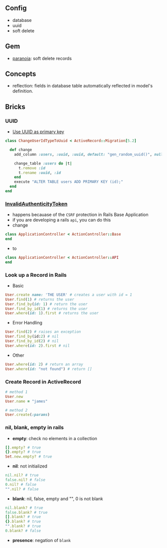 ## Config
- database
- uuid
- soft delete

## Gem
- [paranoia](https://github.com/rubysherpas/paranoia): soft delete records

## Concepts
- reflection: fields in database table automatically reflected in model's definition.


## Bricks
### UUID
- [Use UUID as primary key](https://blog.bigbinary.com/2016/04/04/rails-5-provides-application-config-to-use-uuid-as-primary-key)
```ruby
class ChangeUserIdTypeToUuid < ActiveRecord::Migration[5.2]

  def change
    add_column :users, :uuid, :uuid, default: "gen_random_uuid()", null: false

    change_table :users do |t|
      t.remove :id
      t.rename :uuid, :id
    end
    execute "ALTER TABLE users ADD PRIMARY KEY (id);"
  end
end
```

### [InvalidAuthenticityToken](https://stackoverflow.com/questions/58577488/invalidauthenticitytoken-for-rails-api-only-application-for-post-request)
- happens becauase of the `CSRF` protection in Rails Base Application
- if you are developing a rails `api`, you can do this
- change
```ruby
class ApplicationController < ActionController::Base
end
```
- to
```ruby
class ApplicationController < ActionController::API
end
```
<!-- 51c1fc74-2d4c-4f81-8e04-d2782a3fbefa -->

### Look up a Record in Rails
- Basic
```ruby
User.create name: 'THE USER' # creates a user with id = 1
User.find(1) # returns the user
User.find_by(id: 1) # return the user
User.find_by_id(1) # returns the user
User.where(id: 1).first # returns the user
```
- Error Handling
```ruby
User.find(2) # raises an exception
User.find_by(id:2) # nil
User.find_by_id(2) # nil
User.where(id: 2).first # nil
```
- Other
```ruby
User.where(id: 2) # return an array
User.where(id: "not found") # return []
```

### Create Record in ActiveRecord
```ruby
# method 1
User.new
User.name = "james"

# method 2
User.create(:params)
```

### nil, blank, empty in rails
- **empty**: check no elements in a collection
```ruby
[].empty? # true
{}.empty? # true
Set.new.empty? # true
```
- **nil**: not initialized
```ruby
nil.nil? # true
false.nil? # false
0.nil? # false
"".nil? # false
```
- **blank**: nil, false, empty and "", 0 is not blank
```ruby
nil.blank? # true
false.blank? # true
[].blank? # true
{}.blank? # true
"".blank? # true
0.blank? # false
```
- **presence**: negation of `blank`
